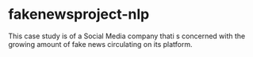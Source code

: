 # fakenewsproject-nlp
This case study is of a Social Media company thati s concerned with the growing amount of fake news circulating on its platform.
